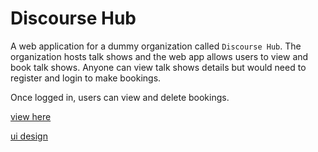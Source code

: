 # Discourse Hub
A web application for a dummy organization called `Discourse Hub`. The organization hosts talk shows and the web app allows users to view and book talk shows. Anyone can view talk shows details but would need to register and login to make bookings.

Once logged in, users can view and delete bookings.

[view here](https://w22027142.nuwebspace.co.uk/kf7013/content/index.php)

[ui design](https://www.figma.com/design/Qn2g85cPNHM5Y91ObZ9HBB/_DiscourseHub?node-id=0-1&t=No7PudRkWl3hOLsb-1)
